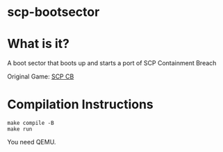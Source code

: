 # scp-bootsector

# What is it?
A boot sector that boots up and
starts a port of SCP Containment Breach

Original Game: [SCP CB](https://github.com/Regalis11/scpcb)

# Compilation Instructions
```
make compile -B
make run
```

You need QEMU.